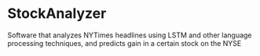 # StockAnalyzer

Software that analyzes NYTimes headlines using LSTM and other language processing techniques, and predicts gain in a certain stock on the NYSE
